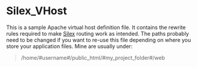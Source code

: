 Silex_VHost
===========

This is a sample Apache virtual host definition file.
It contains the rewrite rules required to make [Silex](http://silex-project.org) routing work as intended.
The paths probably need to be changed if you want to re-use this file depending on where you store your application files. Mine are usually under:
> 
> /home/#username#/public_html/#my_project_folder#/web
>

